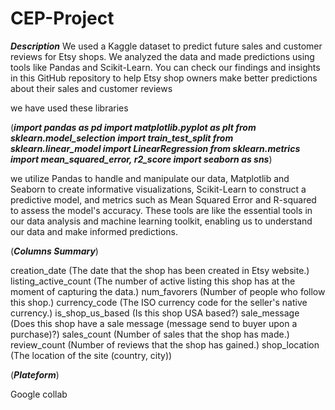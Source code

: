 # CEP-Project
***Description***
We used a Kaggle dataset to predict future sales and customer reviews for Etsy shops. We analyzed the data and made predictions using tools like Pandas and Scikit-Learn. You can check our findings and insights in this GitHub repository to help Etsy shop owners make better predictions about their sales and customer reviews

we have used these libraries

(***import pandas as pd
import matplotlib.pyplot as plt
from sklearn.model_selection import train_test_split
from sklearn.linear_model import LinearRegression
from sklearn.metrics import mean_squared_error, r2_score
import seaborn as sns***)

we utilize Pandas to handle and manipulate our data, Matplotlib and Seaborn to create informative visualizations, Scikit-Learn to construct a predictive model, and metrics such as Mean Squared Error and R-squared to assess the model's accuracy. These tools are like the essential tools in our data analysis and machine learning toolkit, enabling us to understand our data and make informed predictions.

(***Columns Summary***)

creation_date (The date that the shop has been created in Etsy website.)
listing_active_count (The number of active listing this shop has at the moment of capturing the data.)
num_favorers (Number of people who follow this shop.)
currency_code (The ISO currency code for the seller's native currency.)
is_shop_us_based (Is this shop USA based?)
sale_message (Does this shop have a sale message (message send to buyer upon a purchase)?)
sales_count (Number of sales that the shop has made.)
review_count (Number of reviews that the shop has gained.)
shop_location (The location of the site (country, city))

(***Plateform***)

Google collab
